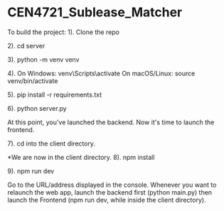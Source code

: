 # CEN4721_Sublease_Matcher
To build the project:
1). Clone the repo

2). cd server

3). python -m venv venv

4). On Windows: venv\Scripts\activate
    On macOS/Linux: source venv/bin/activate
    
5). pip install -r requirements.txt

6). python server.py 

At this point, you've launched the backend. Now it's time to launch the frontend.

7). cd into the client directory.

*We are now in the client directory.
8). npm install

9). npm run dev

Go to the URL/address displayed in the console. Whenever you want to relaunch the web app, launch the backend first (python main.py) then launch the Frontend (npm run dev, while inside the client directory).
